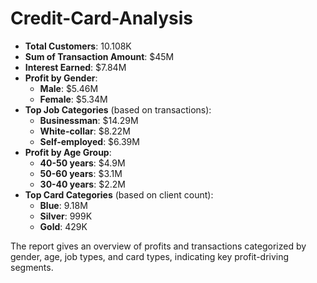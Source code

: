 # Credit-Card-Analysis


- **Total Customers**: 10.108K
- **Sum of Transaction Amount**: $45M
- **Interest Earned**: $7.84M
- **Profit by Gender**:
  - **Male**: $5.46M
  - **Female**: $5.34M
- **Top Job Categories** (based on transactions):
  - **Businessman**: $14.29M
  - **White-collar**: $8.22M
  - **Self-employed**: $6.39M
- **Profit by Age Group**:
  - **40-50 years**: $4.9M
  - **50-60 years**: $3.1M
  - **30-40 years**: $2.2M
- **Top Card Categories** (based on client count):
  - **Blue**: 9.18M
  - **Silver**: 999K
  - **Gold**: 429K

The report gives an overview of profits and transactions categorized by gender, age, job types, and card types, indicating key profit-driving segments.
